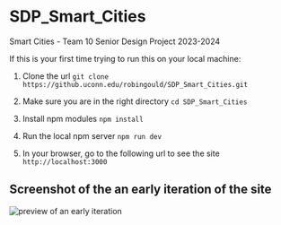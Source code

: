# SDP_Smart_Cities
Smart Cities - Team 10 Senior Design Project 2023-2024

If this is your first time trying to run this on your local machine:

1. Clone the url 
```git clone https://github.uconn.edu/robingould/SDP_Smart_Cities.git```

2. Make sure you are in the right directory
```cd SDP_Smart_Cities```

3. Install npm modules 
```npm install```

4. Run the local npm server
```npm run dev```
 
5. In your browser, go to the following url to see the site
 ```http://localhost:3000```
 


##

## Screenshot of the an early iteration of the site

![preview of an early iteration](https://github.uconn.edu/robingould/SDP_Smart_Cities/blob/main/early_iteration.png)
